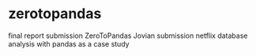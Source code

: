 # zerotopandas
final report submission ZeroToPandas Jovian submission
netflix database analysis with pandas as a case study
